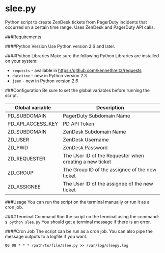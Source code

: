 slee.py
=======

Python script to create ZenDesk tickets from PagerDuty incidents that occurred on a certain time range. Uses ZenDesk and PagerDuty API calls.

###Requirements

####Python Version
Use Python version 2.6 and later.

####Python Libraries
Make sure the following Python Libraries are installed on your system:
* ```requests``` - available in https://github.com/kennethreitz/requests
* ```datetime``` - new in Python version 2.3
* ```json``` - new in Python version 2.6

###Configuration
Be sure to set the global variables before running the script.

Global variable      | Description
-------------------- | -----------
PD_SUBDOMAIN         | PagerDuty Subdomain Name
PD\_API\_ACCESS_KEY  | PD API Token
ZD_SUBDOMAIN			 | ZenDesk Subdomain Name
ZD_USER				 | ZenDesk Username
ZD_PWD			   		 | ZenDesk Password
ZD_REQUESTER			 | The User ID of the Requester when creating a new ticket
ZD_GROUP				 | The Group ID of the assignee of the new ticket
ZD_ASSIGNEE			 | The User ID of the assignee of the new ticket


###Usage
You can run the script on the terminal manually or run it as a cron job.

####Terminal Command
Run the script on the terminal using the command: 
```$ python slee.py```
You should get a terminal message if there is an error.

####Cron Job
The script can be run as a cron job. You can also pipe the message outputs to a logfile if you want.

```00 08 * * * /path/to/file/slee.py >> /var/log/sleepy.log```